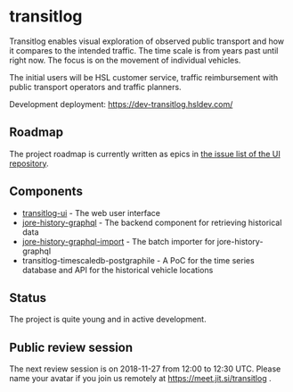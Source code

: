 # transitlog

Transitlog enables visual exploration of observed public transport and how it compares to the intended traffic.
The time scale is from years past until right now.
The focus is on the movement of individual vehicles.

The initial users will be HSL customer service, traffic reimbursement with public transport operators and traffic planners.

Development deployment: https://dev-transitlog.hsldev.com/

## Roadmap

The project roadmap is currently written as epics in [the issue list of the UI repository](https://github.com/HSLdevcom/transitlog-ui/issues).

## Components

- [transitlog-ui](https://github.com/HSLdevcom/transitlog-ui) - The web user interface
- [jore-history-graphql](https://github.com/HSLdevcom/jore-history-graphql) - The backend component for retrieving historical data
- [jore-history-graphql-import](https://github.com/HSLdevcom/jore-history-graphql-import) - The batch importer for jore-history-graphql
- transitlog-timescaledb-postgraphile - A PoC for the time series database and API for the historical vehicle locations

## Status

The project is quite young and in active development.

## Public review session

The next review session is on 2018-11-27 from 12:00 to 12:30 UTC.
Please name your avatar if you join us remotely at https://meet.jit.si/transitlog .
